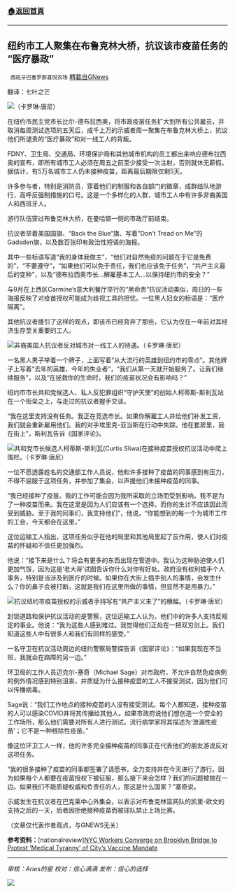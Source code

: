 ###  [:house:返回首頁](https://github.com/ourhimalayas/txt)
---


## 纽约市工人聚集在布鲁克林大桥，抗议该市疫苗任务的 &#8220;医疗暴政&#8221;
` 西班牙巴塞罗那喜悦农场` [轉載自GNews](https://gnews.org/zh-hans/1619719/)

翻译：七叶之芒

![](https://assets.gnews.org/wp-content/uploads/2021/10/unknown-8-9.png)（卡罗琳·唐尼）

在纽约市民主党市长比尔-德布拉西奥，将市政疫苗任务扩大到所有公共雇员，并取消每周测试选项的五天后，成千上万的示威者周一聚集在布鲁克林大桥上，抗议他们所谴责的“医疗暴政”和对一线工人的背叛。

FDNY、卫生局、交通局、环境保护局和其他城市机构的员工都出来响应德布拉西奥的宣布，即所有城市工人必须在周五之前至少接受一次注射，否则就休无薪假。据估计，有5万名城市工人仍未接种疫苗，距离最后期限仅剩5天。

许多参与者，特别是消防员，穿着他们的制服和各自部门的徽章，成群结队地游行，高呼反强制措施的口号。这是一个多样化的人群，城市工人中有许多非裔美国人和西班牙人。

游行队伍穿过布鲁克林大桥，在曼哈顿一侧的市政厅前结束。

抗议者举着美国国旗、“Back the Blue“旗、写着”Don’t Tread on Me”的Gadsden旗，以及数百张印有政治性短语的海报。

其中一些标语写道“我的身体我做主”，“他们对自然免疫的问题在于它是免费的”，“不要遵守”，“如果他们可以免于责任，我们也应该免于任务”，“共产主义最后的变种”，以及“德布拉西奥市长…解雇基本工人…以保持纽约市的安全？”

与9月在上西区Carmine’s意大利餐厅举行的“黑命贵”抗议活动类似，周日的一些海报反映了对疫苗授权可能成为歧视工具的担忧。一位黑人妇女的标语是：“医疗隔离”。

其他抗议者援引了这样的观点，即该市已经背弃了那些，它认为仅在一年前对其经济生存至关重要的工人。

![](https://assets.gnews.org/wp-content/uploads/2021/10/NYC-Vax-Mandate-Protest-10.25.21-Pic-2.jpg)非裔美国人抗议者反对城市对一线工人的待遇。（卡罗琳·唐尼）

一名黑人男子举着一个牌子，上面写着“从大流行的英雄到纽约市的零点”。其他牌子上写着“去年的英雄，今年的失业者”，“我们从第一天就开始服务了。让我们继续服务”，以及“在拯救你的生命时，我们的疫苗状况会有影响吗？”

纽约市市长共和党候选人、私人反犯罪组织“守护天使”的创始人柯蒂斯-斯利瓦站在一个街垒之上，与走过的抗议者握手交谈。

“我在这里支持没有任务。我正在竞选市长。如果你解雇工人并给他们补发工资，我们就会重新雇用他们。我的对手埃里克-亚当斯在行动中失踪。他在套房里，我在街上”，斯利瓦告诉《国家评论》。

![](https://assets.gnews.org/wp-content/uploads/2021/10/NYC-Vax-Mandate-Protest-10.25.21-Pic-4.jpg)共和党市长候选人柯蒂斯-斯利瓦(Curtis Sliwa)在接种疫苗授权抗议活动中爬上围栏。（卡罗琳·唐尼）

一位不愿透露姓名的交通部工作人员说，他和许多接种了疫苗的同事感到有压力，不得不屈服于这项任务，并参加了集会，以声援他们未接种疫苗的同事。

“我已经接种了疫苗。我的工作可能会因为我所采取的立场而受到影响。我不是为了一种疫苗而来。我在这里是因为人们应该有一个选择。而你的生计不应该因此而受到威胁。至于我的同事们，我支持他们”，他说。“你能想到的每一个为城市工作的工会，今天都会在这里。”

这位运输工人指出，这项任务似乎在他的局里和其他局里起了反作用，使人们对疫苗的怀疑和不信任更加强烈。

他说：“接下来是什么？将会有更多的东西出现在管道中。我认为这种胁迫使人们更加气馁，因为这是‘老大哥’试图告诉你什么对你有好处。政府没有权利插手个人事务，特别是当涉及到医疗的时候。如果你在大街上插手别人的事情，会发生什么？你的鼻子会被打断。这就是我们在这里所做的事情，但显然不是用暴力。”

![](https://assets.gnews.org/wp-content/uploads/2021/10/NYC-Vax-Mandate-Protest-10.25.21-Pic-3.jpg)抗议纽约市疫苗授权的示威者手持写有“共产主义来了”的横幅。（卡罗琳·唐尼）

封锁道路和保护抗议活动的是警察，这位运输工人认为，他们中的许多人支持反规定的事业。他说：“我为这些人感到难过。我觉得他们正处在一把双刃剑上。我们知道这些人中有很多人和我们有同样的感受。”

一名守卫在抗议活动周边的纽约警察局警探告诉《国家评论》：“如果我现在不当班，我就会在路障的另一边。”

环卫局的工作人员迈克尔-塞奇（Michael Sage）对市政府，不允许自然免疫病例的例外情况感到特别沮丧，并质疑为什么接种疫苗的工人不接受测试，因为他们可以传播病毒。

Sage说：“我们工作地点的接种疫苗的人没有接受测试。每个人都知道，接种疫苗的人可以感染COVID并将其传播给其他人。如果市政府说他们想创造一个安全的工作场所，那么他们需要对所有人进行测试。流行病学家将其描述为‘泄漏性疫苗’；它不是一种根除性疫苗。”

像这位环卫工人一样，他的许多完全接种疫苗的同事正在代表他们的朋友游说反对这项任务。

“我的很多接种了疫苗的同事都签署了请愿书，全力支持并在今天进行了游行。因为如果每个人都要在疫苗授权下被征服，那么接下来会怎样？我们的问题被抛在一边。如果我们不能质疑权威和负责任的人，那这是什么国家？”塞奇说。

示威发生在抗议者在巴克莱中心外集会，以表示对布鲁克林篮网队的凯里-欧文的支持之后的一天，后者因拒绝接种疫苗而被球队禁止上场比赛。

（文章仅代表作者观点，与GNEWS无关）

**参考资料：**[nationalreview][NYC Workers Converge on Brooklyn Bridge to Protest ‘Medical Tyranny’ of City’s Vaccine Mandate](https://www.nationalreview.com/news/nyc-workers-converge-on-brooklyn-bridge-to-protest-medical-tyranny-of-citys-vaccine-mandate/#slide-1)

* * *

*审核：Aries的星*
*校对：信心满满*
*发布：信心的选择*

![](https://assets.gnews.org/wp-content/uploads/2021/10/GNEWS_CH.-1-3-1.jpeg)
